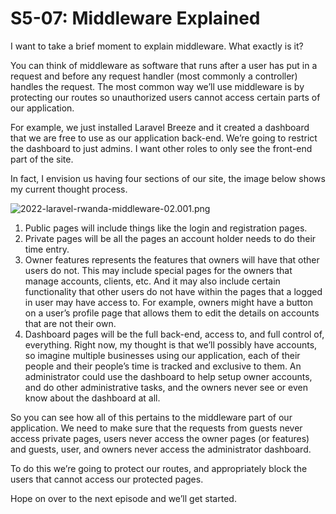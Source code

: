 # S5-07: Middleware Explained

I want to take a brief moment to explain middleware. What exactly is it?

You can think of middleware as software that runs after a user has put in a request and before any request handler (most commonly a controller) handles the request. The most common way we’ll use middleware is by protecting our routes so unauthorized users cannot access certain parts of our application.

For example, we just installed Laravel Breeze and it created a dashboard that we are free to use as our application back-end. We’re going to restrict the dashboard to just admins. I want other roles to only see the  front-end part of the site.

In fact, I envision us having four sections of our site, the image below shows my current thought process.

![2022-laravel-rwanda-middleware-02.001.png](S5-07:%20Middleware%20Explained.assets/2022-laravel-rwanda-middleware-02.001.png)

1. Public pages will include things like the login and registration pages.
2. Private pages will be all the pages an account holder needs to do their time entry.
3. Owner features represents the features that owners will have that other users do not. This may include special pages for the owners that manage accounts, clients, etc. And it may also include certain functionality that other users do not have within the pages that a logged in user may have access to. For example, owners might have a button on a user’s profile page that allows them to edit the details on accounts that are not their own.
4. Dashboard pages will be the full back-end, access to, and full control of, everything. Right now, my thought is that we’ll possibly have accounts, so imagine multiple businesses using our application, each of their people and their people’s time is tracked and exclusive to them. An administrator could use the dashboard to help setup owner accounts, and do other administrative tasks, and the owners never see or even know about the dashboard at all.

So you can see how all of this pertains to the middleware part of our application. We need to make sure that the requests from guests never access private pages, users never access the owner pages (or features) and guests, user, and owners never access the administrator dashboard.

To do this we’re going to protect our routes, and appropriately block the users that cannot access our protected pages.

Hope on over to the next episode and we’ll get started.

